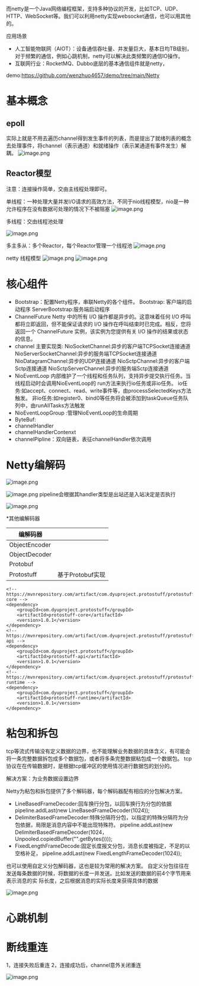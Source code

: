而netty是一个Java网络编程框架，支持多种协议的开发，比如TCP、UDP、HTTP、WebSocket等。我们可以利用netty实现websocket通信，也可以用其他的。



应用场景
- 人工智能物联网（AIOT）：设备通信吞吐量、并发量巨大，基本日均TB级别，对于频繁的通信，例如心跳机制，netty可以解决此类频繁的通信IO操作。
- 互联网行业：RocketMQ、Dubbo底层的基本通信组件就是netty，



demo:https://github.com/wenzhuo4657/demo/tree/main/Netty


# 基本概念
## epoll

实际上就是不用去遍历channel得到发生事件的列表，而是提出了就绪列表的概念去处理事件，将channel（表示通道）和就绪操作（表示某通道有事件发生）解耦。
![image.png](http://obimage.wenzhuo4657.cn/20240422185839.png)


## Reactor模型
注意：连接操作简单，交由主线程处理即可。

单线程：一种处理大量并发I/O请求的高效方法，不同于nio线程模型，nio是一种允许程序在没有数据可处理的情况下不被阻塞
![image.png](http://obimage.wenzhuo4657.cn/20240422194947.png)

多线程：交由线程池处理

![image.png](http://obimage.wenzhuo4657.cn/20240422195530.png)


多主多从：多个Reactor，每个Reactor管理一个线程池
![image.png](http://obimage.wenzhuo4657.cn/20240422200246.png)

netty 线程模型
![image.png](http://obimage.wenzhuo4657.cn/20240423124737.png)
![image.png](http://obimage.wenzhuo4657.cn/20240423124707.png)



# 核心组件

- Bootstrap：配置Netty程序，串联Netty的各个组件。
    Bootstrap: 客户端的启动程序
    ServerBootstrap:服务端启动程序
-  ChannelFuture 
    Netty 中的所有 I/O 操作都是异步的。这意味着任何 I/O 呼叫都将立即返回，但不能保证请求的 I/O 操作在呼叫结束时已完成。相反，您将返回一个 ChannelFuture 实例，该实例为您提供有关 I/O 操作的结果或状态的信息。
- channel
  主要实现类:
  NioSocketChannel:异步的客户端TCPSocket连接通道
  NioServerSocketChannel:异步的服务端TCPSocket连接通道
  NioDatagramChannel:异步的UDP连接通道
  NioSctpChannel:异步的客户端Sctp连接通道
  NioSctpServerChannel:异步的服务端Sctp连接通道
- NioEventLoop
  内部维护了一个线程和任务队列，支持异步提交执行任务。当线程启动时会调用NioEventLoop的
  run方法来执行io任务或非io任务。
  io任务:如accept、connect、read、write事件等，由processSelectedKeys方法触发。
  非io任务:如register0、bind0等任务将会被添加到taskQueue任务队列中，由runAllTasks方法触发
- NioEventLoopGroup :管理NioEventLoop的生命周期
- ByteBuf: 
- channelHandler
- channelHandlerContenxt
- channelPipline：双向链表，表征channelHandler依次调用


# Netty编解码


![image.png](http://obimage.wenzhuo4657.cn/20240423133634.png)

![image.png](http://obimage.wenzhuo4657.cn/20240423135701.png)
pipeline会根据其handler类型是出站还是入站决定是否执行

![image.png](http://obimage.wenzhuo4657.cn/20240423140126.png)


*其他编解码器

| 编解码器          |              |
| ------------- | ------------ |
| ObjectEncoder |              |
| ObjectDecoder |              |
| Protobuf      |              |
| Protostuff    | 基于Protobuf实现 |

  
```
<!-- https://mvnrepository.com/artifact/com.dyuproject.protostuff/protostuff-core -->
<dependency>
    <groupId>com.dyuproject.protostuff</groupId>
    <artifactId>protostuff-core</artifactId>
    <version>1.0.1</version>
</dependency>
<!-- https://mvnrepository.com/artifact/com.dyuproject.protostuff/protostuff-api -->
<dependency>
    <groupId>com.dyuproject.protostuff</groupId>
    <artifactId>protostuff-api</artifactId>
    <version>1.0.1</version>
</dependency>
<!-- https://mvnrepository.com/artifact/com.dyuproject.protostuff/protostuff-runtime -->
<dependency>
    <groupId>com.dyuproject.protostuff</groupId>
    <artifactId>protostuff-runtime</artifactId>
    <version>1.0.1</version>
</dependency>
```


# 粘包和拆包
tcp等流式传输没有定义数据的边界，也不能理解业务数据的具体含义，有可能会将一条完整数据拆包成多个数据包，或者将多条完整数据粘包成一个数据包。
tcp协议在在传输数据时，是根据tcp缓冲区的使用情况进行数据包的划分的。

解决方案：为业务数据设置边界


Netty为粘包和拆包提供了多个解码器，每个解码器配有相应的分包解决方案。
- LineBasedFrameDecoder:回车换行分包，以回车换行为分包的依据
    pipeline.addLast(new LineBasedFrameDecoder(1024));
- DelimiterBasedFrameDecoder:特殊分隔符分包，以指定的特殊分隔符为分包依据，局限是消息内容中不能出现特殊符。
  pipeline.addLast(new DelimiterBasedFrameDecoder(1024，Unpooled.copiedBuffer("".getBytes())));
- FixedLengthFrameDecode:固定长度报文分包，消息长度被指定，不足的以空格补足，
  pipeline.addLast(new FixedLengthFrameDecoder(1024));

也可以使用自定义分包解码器，这也是较为常用的解决方案。
自定义分包往往在发送每条数据的时候，将数据的长度一并发送。比如发送的数据的前4个字节用来表示消息的实
际长度，之后根据消息的实际长度来获得具体的数据


![image.png](http://obimage.wenzhuo4657.cn/20240425112936.png)




# 心跳机制

# 断线重连
1，连接失败后重连
2，连接成功后，channel意外关闭重连


![image.png](http://obimage.wenzhuo4657.cn/20240425184905.png)
